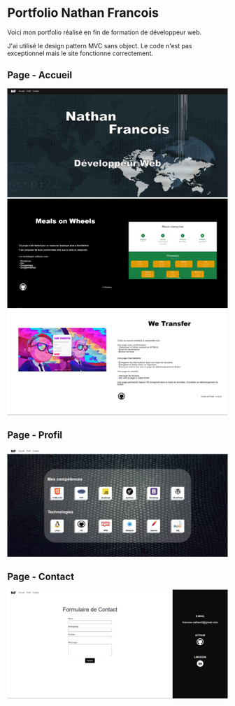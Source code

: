 # Portfolio Nathan Francois

Voici mon portfolio réalisé en fin de formation de développeur web.

J'ai utilisé le design pattern MVC sans object.
Le code n'est pas exceptionnel mais le site fonctionne correctement.


## Page - Accueil
![Accueil](https://raw.githubusercontent.com/JauneLoke/Portfolio/master/screenshot/portfolio0.png)
![Article Dark](https://raw.githubusercontent.com/JauneLoke/Portfolio/master/screenshot/portfolio1.png)
![TArticle Light](https://raw.githubusercontent.com/JauneLoke/Portfolio/master/screenshot/portfolio2.png)


## Page - Profil
![Techno](https://raw.githubusercontent.com/JauneLoke/Portfolio/master/screenshot/portfolio3.png)


## Page - Contact
![Formulaire de Contact](https://raw.githubusercontent.com/JauneLoke/Portfolio/master/screenshot/portfolio4.png)
